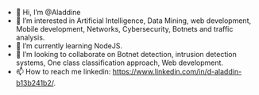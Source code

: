 - 👋 Hi, I’m @Aladdine
- 👀 I’m interested in Artificial Intelligence, Data Mining, web development, Mobile development, Networks, Cybersecurity, Botnets and traffic analysis.
- 🌱 I’m currently learning NodeJS.
- 💞️ I’m looking to collaborate on Botnet detection, intrusion detection systems, One class classification approach, Web development. 
- 📫 How to reach me linkedin: https://www.linkedin.com/in/d-aladdin-b13b241b2/.

<!---
Aladdin1234/Aladdin1234 is a ✨ special ✨ repository because its `README.md` (this file) appears on your GitHub profile.
You can click the Preview link to take a look at your changes.
--->
